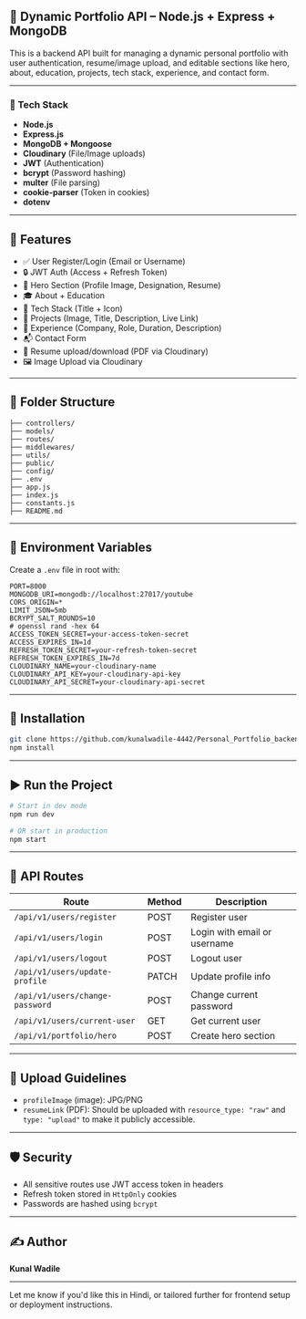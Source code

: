 
## 🧾 Dynamic Portfolio API – Node.js + Express + MongoDB

This is a backend API built for managing a dynamic personal portfolio with user authentication, resume/image upload, and editable sections like hero, about, education, projects, tech stack, experience, and contact form.

---

### 🔧 Tech Stack

* **Node.js**
* **Express.js**
* **MongoDB + Mongoose**
* **Cloudinary** (File/Image uploads)
* **JWT** (Authentication)
* **bcrypt** (Password hashing)
* **multer** (File parsing)
* **cookie-parser** (Token in cookies)
* **dotenv**

---

## 🚀 Features

* ✅ User Register/Login (Email or Username)
* 🔒 JWT Auth (Access + Refresh Token)
* 📝 Hero Section (Profile Image, Designation, Resume)
* 🎓 About + Education
* 🧠 Tech Stack (Title + Icon)
* 📁 Projects (Image, Title, Description, Live Link)
* 💼 Experience (Company, Role, Duration, Description)
* 📬 Contact Form
* 📄 Resume upload/download (PDF via Cloudinary)
* 🖼️ Image Upload via Cloudinary

---

## 📁 Folder Structure

```
├── controllers/
├── models/
├── routes/
├── middlewares/
├── utils/
├── public/
├── config/
├── .env
├── app.js
├── index.js
├── constants.js
├── README.md
```

---

## 🔐 Environment Variables

Create a `.env` file in root with:

```env
PORT=8000
MONGODB_URI=mongodb://localhost:27017/youtube
CORS_ORIGIN=*
LIMIT_JSON=5mb
BCRYPT_SALT_ROUNDS=10
# openssl rand -hex 64
ACCESS_TOKEN_SECRET=your-access-token-secret
ACCESS_EXPIRES_IN=1d
REFRESH_TOKEN_SECRET=your-refresh-token-secret
REFRESH_TOKEN_EXPIRES_IN=7d
CLOUDINARY_NAME=your-cloudinary-name
CLOUDINARY_API_KEY=your-cloudinary-api-key
CLOUDINARY_API_SECRET=your-cloudinary-api-secret
```

---

## 🔌 Installation

```bash
git clone https://github.com/kunalwadile-4442/Personal_Portfolio_backend.git
npm install
```

---

## ▶️ Run the Project

```bash
# Start in dev mode
npm run dev

# OR start in production
npm start
```

---

## 🔗 API Routes

| Route                           | Method | Description                  |
| ------------------------------- | ------ | ---------------------------- |
| `/api/v1/users/register`        | POST   | Register user                |
| `/api/v1/users/login`           | POST   | Login with email or username |
| `/api/v1/users/logout`          | POST   | Logout user                  |
| `/api/v1/users/update-profile`  | PATCH  | Update profile info          |
| `/api/v1/users/change-password` | POST   | Change current password      |
| `/api/v1/users/current-user`    | GET    | Get current user             |
| `/api/v1/portfolio/hero`        | POST   | Create hero section          |

---

## 📂 Upload Guidelines

* `profileImage` (image): JPG/PNG
* `resumeLink` (PDF): Should be uploaded with `resource_type: "raw"` and `type: "upload"` to make it publicly accessible.

---

## 🛡️ Security

* All sensitive routes use JWT access token in headers
* Refresh token stored in `HttpOnly` cookies
* Passwords are hashed using `bcrypt`

---

## ✍️ Author

**Kunal Wadile**

---

Let me know if you'd like this in Hindi, or tailored further for frontend setup or deployment instructions.




